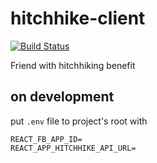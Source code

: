 # hitchhike-client
[![Build Status](https://travis-ci.org/warizz/hitchhike-client.svg?branch=master)](https://travis-ci.org/warizz/hitchhike-client)  

Friend with hitchhiking benefit

## on development

put ```.env``` file to project's root with 
```
REACT_FB_APP_ID=
REACT_APP_HITCHHIKE_API_URL=
```
